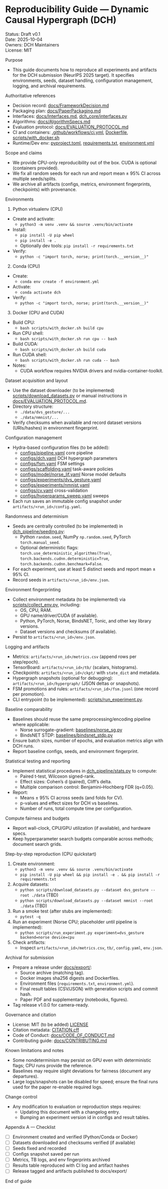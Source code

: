 # Reproducibility Guide — Dynamic Causal Hypergraph (DCH)

Status: Draft v0.1  
Date: 2025-10-04  
Owners: DCH Maintainers  
License: MIT

Purpose
- This guide documents how to reproduce all experiments and artifacts for the DCH submission (NeurIPS 2025 target). It specifies environments, seeds, dataset handling, configuration management, logging, and archival requirements.

Authoritative references
- Decision record: [docs/FrameworkDecision.md](docs/FrameworkDecision.md)
- Packaging plan: [docs/PaperPackaging.md](docs/PaperPackaging.md)
- Interfaces: [docs/Interfaces.md](docs/Interfaces.md), [dch_core/interfaces.py](dch_core/interfaces.py)
- Algorithms: [docs/AlgorithmSpecs.md](docs/AlgorithmSpecs.md)
- Evaluation protocol: [docs/EVALUATION_PROTOCOL.md](docs/EVALUATION_PROTOCOL.md)
- CI and containers: [.github/workflows/ci.yml](.github/workflows/ci.yml), [Dockerfile](Dockerfile), [scripts/with_docker.sh](scripts/with_docker.sh)
- Runtime/Dev env: [pyproject.toml](pyproject.toml), [requirements.txt](requirements.txt), [environment.yml](environment.yml)

Scope and claims
- We provide CPU-only reproducibility out of the box. CUDA is optional (containers provided).
- We fix all random seeds for each run and report mean ± 95% CI across multiple seeds/splits.
- We archive all artifacts (configs, metrics, environment fingerprints, checkpoints) with provenance.

Environments

1) Python virtualenv (CPU)
- Create and activate:
  - `python3 -m venv .venv && source .venv/bin/activate`
- Install:
  - `pip install -U pip wheel`
  - `pip install -e .`
  - Optionally dev tools: `pip install -r requirements.txt`
- Verify:
  - `python -c "import torch, norse; print(torch.__version__)"`

2) Conda (CPU)
- Create:
  - `conda env create -f environment.yml`
- Activate:
  - `conda activate dch`
- Verify:
  - `python -c "import torch, norse; print(torch.__version__)"`

3) Docker (CPU and CUDA)
- Build CPU:
  - `bash scripts/with_docker.sh build cpu`
- Run CPU shell:
  - `bash scripts/with_docker.sh run cpu -- bash`
- Build CUDA:
  - `bash scripts/with_docker.sh build cuda`
- Run CUDA shell:
  - `bash scripts/with_docker.sh run cuda -- bash`
- Notes:
  - CUDA workflow requires NVIDIA drivers and nvidia-container-toolkit.

Dataset acquisition and layout
- Use the dataset downloader (to be implemented) [scripts/download_datasets.py](scripts/download_datasets.py) or manual instructions in [docs/EVALUATION_PROTOCOL.md](docs/EVALUATION_PROTOCOL.md).
- Directory structure:
  - `./data/dvs_gesture/...`
  - `./data/nmnist/...`
- Verify checksums when available and record dataset versions (URIs/hashes) in environment fingerprint.

Configuration management
- Hydra-based configuration files (to be added):
  - [configs/pipeline.yaml](configs/pipeline.yaml) core pipeline
  - [configs/dch.yaml](configs/dch.yaml) DCH hypergraph parameters
  - [configs/fsm.yaml](configs/fsm.yaml) FSM settings
  - [configs/scaffolding.yaml](configs/scaffolding.yaml) task-aware policies
  - [configs/model/norse_lif.yaml](configs/model/norse_lif.yaml) Norse model defaults
  - [configs/experiments/dvs_gesture.yaml](configs/experiments/dvs_gesture.yaml)
  - [configs/experiments/nmnist.yaml](configs/experiments/nmnist.yaml)
  - [configs/cv.yaml](configs/cv.yaml) cross-validation
  - [configs/hyperparams_sweep.yaml](configs/hyperparams_sweep.yaml) sweeps
- Each run saves an immutable config snapshot under `artifacts/<run_id>/config.yaml`.

Randomness and determinism
- Seeds are centrally controlled (to be implemented) in [dch_pipeline/seeding.py](dch_pipeline/seeding.py):
  - Python `random.seed`, NumPy `np.random.seed`, PyTorch `torch.manual_seed`.
  - Optional deterministic flags: `torch.use_deterministic_algorithms(True)`, `torch.backends.cudnn.deterministic=True`, `torch.backends.cudnn.benchmark=False`.
- For each experiment, use at least 5 distinct seeds and report mean ± 95% CI.
- Record seeds in `artifacts/<run_id>/env.json`.

Environment fingerprinting
- Collect environment metadata (to be implemented) via [scripts/collect_env.py](scripts/collect_env.py), including:
  - OS, CPU, RAM.
  - GPU name/driver/CUDA (if available).
  - Python, PyTorch, Norse, BindsNET, Tonic, and other key library versions.
  - Dataset versions and checksums (if available).
- Persist to `artifacts/<run_id>/env.json`.

Logging and artifacts
- Metrics: `artifacts/<run_id>/metrics.csv` (append rows per step/epoch).
- TensorBoard: `artifacts/<run_id>/tb/` (scalars, histograms).
- Checkpoints: `artifacts/<run_id>/ckpt/` with `state_dict` and metadata.
- Hypergraph snapshots (optional for debugging): `artifacts/<run_id>/hypergraph/` (JSON deltas or snapshots).
- FSM promotions and rules: `artifacts/<run_id>/fsm.jsonl` (one record per promotion).
- CLI entrypoint (to be implemented): [scripts/run_experiment.py](scripts/run_experiment.py).

Baseline comparability
- Baselines should reuse the same preprocessing/encoding pipeline where applicable:
  - Norse surrogate-gradient: [baselines/norse_sg.py](baselines/norse_sg.py)
  - BindsNET STDP: [baselines/bindsnet_stdp.py](baselines/bindsnet_stdp.py)
- Ensure batch sizes, number of epochs, and evaluation metrics align with DCH runs.
- Report baseline configs, seeds, and environment fingerprint.

Statistical testing and reporting
- Implement statistical procedures in [dch_pipeline/stats.py](dch_pipeline/stats.py) to compute:
  - Paired t-test, Wilcoxon signed-rank.
  - Effect sizes: Cohen’s d (paired), Cliff’s delta.
  - Multiple comparison control: Benjamini–Hochberg FDR (q=0.05).
- Report:
  - Means ± 95% CI across seeds (and folds for CV).
  - p-values and effect sizes for DCH vs baselines.
  - Number of runs, total compute time per configuration.

Compute fairness and budgets
- Report wall-clock, CPU/GPU utilization (if available), and hardware specs.
- Keep hyperparameter search budgets comparable across methods; document search grids.

Step-by-step reproduction (CPU quickstart)
1) Create environment:
   - `python3 -m venv .venv && source .venv/bin/activate`
   - `pip install -U pip wheel && pip install -e . && pip install -r requirements.txt`
2) Acquire datasets:
   - `python scripts/download_datasets.py --dataset dvs_gesture --root ./data` (TBD)
   - `python scripts/download_datasets.py --dataset nmnist --root ./data` (TBD)
3) Run a smoke test (after stubs are implemented):
   - `pytest -q`
4) Run an experiment (Norse CPU; placeholder until pipeline is implemented):
   - `python scripts/run_experiment.py experiment=dvs_gesture backend=norse device=cpu`
5) Check artifacts:
   - Inspect `artifacts/<run_id>/metrics.csv`, `tb/`, `config.yaml`, `env.json`.

Archival for submission
- Prepare a release under [docs/export/](docs/export/):
  - Source archive (matching tag).
  - Docker images sha256 digests and Dockerfiles.
  - Environment files (`requirements.txt`, `environment.yml`).
  - Final result tables (CSV/JSON) with generation scripts and commit hash.
  - Paper PDF and supplementary (notebooks, figures).
- Tag release v1.0.0 for camera-ready.

Governance and citation
- License: MIT (to be added) [LICENSE](LICENSE)
- Citation metadata: [CITATION.cff](CITATION.cff)
- Code of Conduct: [docs/CODE_OF_CONDUCT.md](docs/CODE_OF_CONDUCT.md)
- Contributing guide: [docs/CONTRIBUTING.md](docs/CONTRIBUTING.md)

Known limitations and notes
- Some nondeterminism may persist on GPU even with deterministic flags; CPU runs provide the reference.
- Baselines may require slight deviations for fairness (document any departures).
- Large logs/snapshots can be disabled for speed; ensure the final runs used for the paper re-enable required logs.

Change control
- Any modification to evaluation or reproduction steps requires:
  - Updating this document with a changelog entry.
  - Bumping an experiment version id in configs and result tables.

Appendix A — Checklist
- [ ] Environment created and verified (Python/Conda or Docker)
- [ ] Datasets downloaded and checksums verified (if available)
- [ ] Seeds fixed and recorded
- [ ] Configs snapshot saved per run
- [ ] Metrics, TB logs, and env fingerprints archived
- [ ] Results table reproduced with CI log and artifact hashes
- [ ] Release tagged and artifacts published to docs/export/

End of guide